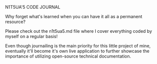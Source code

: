 N1T5UA'5 CODE JOURNAL

Why forget what's learned when you can have it all as a permanent resource?

Please check out the n1t5ua5.md file where I cover everything coded by myself on a regular basis!

Even though journailing is the main priority for this little project of mine, eventually it'll become it's own live application to further showcase the importance of utilizing open-source technical documentation.
